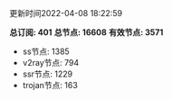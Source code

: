更新时间2022-04-08 18:22:59

**总订阅: 401**
**总节点: 16608**
**有效节点: 3571**
- ss节点: 1385
- v2ray节点: 794
- ssr节点: 1229
- trojan节点: 163
